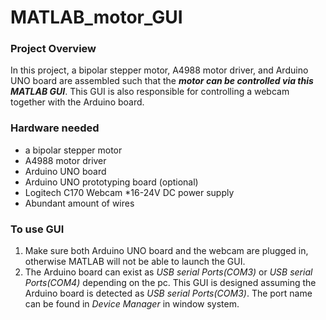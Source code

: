# MATLAB_motor_GUI

### Project Overview
  In this project, a bipolar stepper motor, A4988 motor driver, and Arduino UNO board are assembled such that the ***motor can be controlled
  via this MATLAB GUI***. This GUI is also responsible for controlling a webcam together with the Arduino board.
  
### Hardware needed
  * a bipolar stepper motor
  * A4988 motor driver
  * Arduino UNO board
  * Arduino UNO prototyping board (optional)
  * Logitech C170 Webcam
  *16-24V DC power supply
  * Abundant amount of wires
  
### To use GUI
  1. Make sure both Arduino UNO board and the webcam are plugged in, otherwise MATLAB will not be able to launch the GUI.
  2. The Arduino board can exist as *USB serial Ports(COM3)* or *USB serial Ports(COM4)* depending on the pc. This GUI is designed assuming
     the Arduino board is detected as *USB serial Ports(COM3)*.
     The port name can be found in *Device Manager* in window system.

